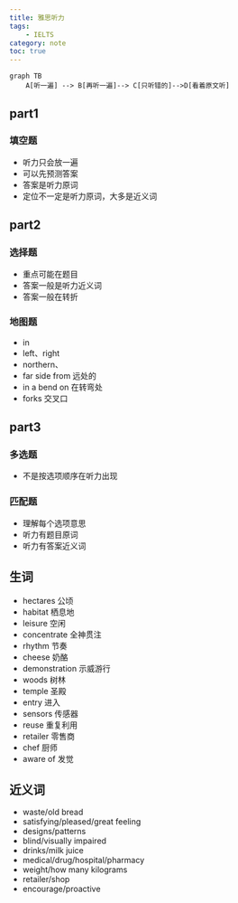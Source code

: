 ```yaml
---
title: 雅思听力
tags:
    - IELTS
category: note
toc: true
---
```


```mermaid
graph TB
    A[听一遍] --> B[再听一遍]--> C[只听错的]-->D[看着原文听]
```

## part1

### 填空题

* 听力只会放一遍
* 可以先预测答案
* 答案是听力原词
* 定位不一定是听力原词，大多是近义词

## part2

### 选择题

* 重点可能在题目
* 答案一般是听力近义词
* 答案一般在转折

### 地图题

* in
* left、right
* northern、
* far side from 远处的
* in a bend on 在转弯处
* forks 交叉口

## part3

### 多选题

* 不是按选项顺序在听力出现

### 匹配题

* 理解每个选项意思
* 听力有题目原词
* 听力有答案近义词

## 生词

* hectares 公顷
* habitat 栖息地
* leisure 空闲
* concentrate 全神贯注
* rhythm 节奏
* cheese 奶酪
* demonstration 示威游行
* woods 树林
* temple 圣殿
* entry 进入
* sensors 传感器
* reuse 重复利用
* retailer 零售商
* chef 厨师
* aware of 发觉

## 近义词

* waste/old bread
* satisfying/pleased/great feeling
* designs/patterns
* blind/visually impaired
* drinks/milk juice
* medical/drug/hospital/pharmacy
* weight/how many kilograms
* retailer/shop
* encourage/proactive
